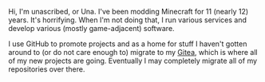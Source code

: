 Hi, I'm unascribed, or Una. I've been modding Minecraft for 11 (nearly 12) years. It's horrifying. When I'm not doing that, I run various services and develop various (mostly game-adjacent) software.

I use GitHub to promote projects and as a home for stuff I haven't gotten around to (or do not care enough to) migrate to my [Gitea](https://git.sleeping.town/unascribed), which is where all of my new projects are going. Eventually I may completely migrate all of my repositories over there.
